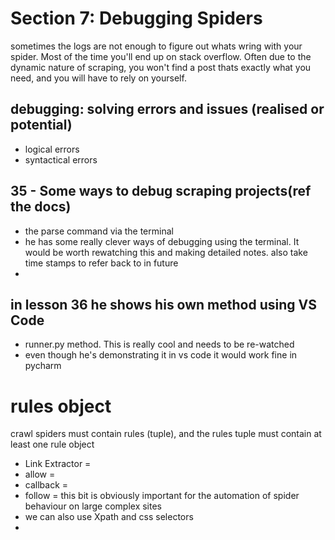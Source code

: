 # Section 7: Debugging Spiders
sometimes the logs are not enough to figure out whats wring with your spider. Most of the time you'll end up on stack 
overflow. Often due to the dynamic nature of scraping, you won't find a post thats exactly what you need, and you will 
have to rely on yourself.

## debugging: solving errors and issues (realised or potential)
- logical errors
- syntactical errors

## 35 - Some ways to debug scraping projects(ref the docs)
- the parse command via the terminal
- he has some really clever ways of debugging using the terminal. It would be worth rewatching this and making detailed 
notes. also take time stamps to refer back to in future
- 
## in lesson 36 he shows his own method using VS Code
- runner.py method. This is really cool and needs to be re-watched
- even though he's demonstrating it in vs code it would work fine in pycharm

# rules object
crawl spiders must contain rules (tuple), and the rules tuple must contain at least one rule object
- Link Extractor = 
- allow = 
- callback = 
- follow = 
this bit is obviously important for the automation of spider behaviour on large complex sites
- we can also use Xpath and css selectors
- 